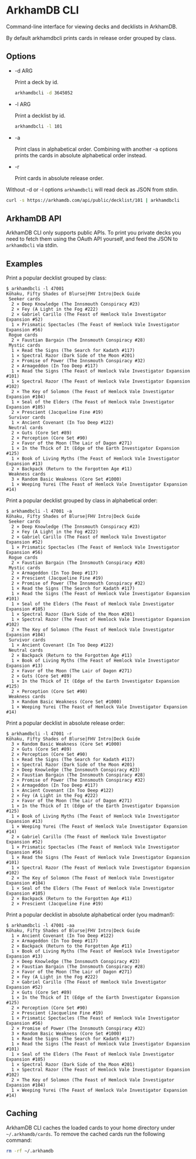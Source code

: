 # ArkhamDB CLI

Command-line interface for viewing decks and decklists in ArkhamDB.

By default arkhamdbcli prints cards in release order grouped by class.

## Options

* -d ARG

  Print a deck by id.

  ```sh
  arkhamdbcli -d 3645052
  ```

* -l ARG

  Print a decklist by id.

  ```sh
  arkhamdbcli -l 101
  ```

* -a

  Print class in alphabetical order.
  Combining with another -a options prints the cards in absolute alphabetical order instead.

* -r

  Print cards in absolute release order.

Without -d or -l options `arkhamdbcli` will read deck as JSON from stdin.

```sh
curl -s https://arkhamdb.com/api/public/decklist/101 | arkhamdbcli
```

## ArkhamDB API

ArkhamDB CLI only supports public APIs. To print you private decks you need to fetch them
using the OAuth API yourself, and feed the JSON to `arkhamdbcli` via stdin.

## Examples

Print a popular decklist grouped by class:

```console
$ arkhamdbcli -l 47001
Kōhaku, Fifty Shades of Blurse|FHV Intro|Deck Guide
 Seeker cards
  2 × Deep Knowledge (The Innsmouth Conspiracy #23)
  2 × Fey (A Light in the Fog #222)
  2 × Gabriel Carillo (The Feast of Hemlock Vale Investigator Expansion #52)
  1 × Prismatic Spectacles (The Feast of Hemlock Vale Investigator Expansion #56)
 Rogue cards
  2 × Faustian Bargain (The Innsmouth Conspiracy #28)
 Mystic cards
  1 × Read the Signs (The Search for Kadath #117)
  1 × Spectral Razor (Dark Side of the Moon #201)
  2 × Promise of Power (The Innsmouth Conspiracy #32)
  2 × Armageddon (In Too Deep #117)
  1 × Read the Signs (The Feast of Hemlock Vale Investigator Expansion #101)
  1 × Spectral Razor (The Feast of Hemlock Vale Investigator Expansion #102)
  2 × The Key of Solomon (The Feast of Hemlock Vale Investigator Expansion #104)
  1 × Seal of the Elders (The Feast of Hemlock Vale Investigator Expansion #105)
  2 × Prescient (Jacqueline Fine #19)
 Survivor cards
  1 × Ancient Covenant (In Too Deep #122)
 Neutral cards
  2 × Guts (Core Set #89)
  2 × Perception (Core Set #90)
  2 × Favor of the Moon (The Lair of Dagon #271)
  1 × In the Thick of It (Edge of the Earth Investigator Expansion #125)
  1 × Book of Living Myths (The Feast of Hemlock Vale Investigator Expansion #13)
  2 × Backpack (Return to the Forgotten Age #11)
 Weakness cards
  3 × Random Basic Weakness (Core Set #1000)
  1 × Weeping Yurei (The Feast of Hemlock Vale Investigator Expansion #14)
```

Print a popular decklist grouped by class in alphabetical order:

```console
$ arkhamdbcli -l 47001 -a
Kōhaku, Fifty Shades of Blurse|FHV Intro|Deck Guide
 Seeker cards
  2 × Deep Knowledge (The Innsmouth Conspiracy #23)
  2 × Fey (A Light in the Fog #222)
  2 × Gabriel Carillo (The Feast of Hemlock Vale Investigator Expansion #52)
  1 × Prismatic Spectacles (The Feast of Hemlock Vale Investigator Expansion #56)
 Rogue cards
  2 × Faustian Bargain (The Innsmouth Conspiracy #28)
 Mystic cards
  2 × Armageddon (In Too Deep #117)
  2 × Prescient (Jacqueline Fine #19)
  2 × Promise of Power (The Innsmouth Conspiracy #32)
  1 × Read the Signs (The Search for Kadath #117)
  1 × Read the Signs (The Feast of Hemlock Vale Investigator Expansion #101)
  1 × Seal of the Elders (The Feast of Hemlock Vale Investigator Expansion #105)
  1 × Spectral Razor (Dark Side of the Moon #201)
  1 × Spectral Razor (The Feast of Hemlock Vale Investigator Expansion #102)
  2 × The Key of Solomon (The Feast of Hemlock Vale Investigator Expansion #104)
 Survivor cards
  1 × Ancient Covenant (In Too Deep #122)
 Neutral cards
  2 × Backpack (Return to the Forgotten Age #11)
  1 × Book of Living Myths (The Feast of Hemlock Vale Investigator Expansion #13)
  2 × Favor of the Moon (The Lair of Dagon #271)
  2 × Guts (Core Set #89)
  1 × In the Thick of It (Edge of the Earth Investigator Expansion #125)
  2 × Perception (Core Set #90)
 Weakness cards
  3 × Random Basic Weakness (Core Set #1000)
  1 × Weeping Yurei (The Feast of Hemlock Vale Investigator Expansion #14)
```

Print a popular decklist in absolute release order:

```console
$ arkhamdbcli -l 47001 -r
Kōhaku, Fifty Shades of Blurse|FHV Intro|Deck Guide
  3 × Random Basic Weakness (Core Set #1000)
  2 × Guts (Core Set #89)
  2 × Perception (Core Set #90)
  1 × Read the Signs (The Search for Kadath #117)
  1 × Spectral Razor (Dark Side of the Moon #201)
  2 × Deep Knowledge (The Innsmouth Conspiracy #23)
  2 × Faustian Bargain (The Innsmouth Conspiracy #28)
  2 × Promise of Power (The Innsmouth Conspiracy #32)
  2 × Armageddon (In Too Deep #117)
  1 × Ancient Covenant (In Too Deep #122)
  2 × Fey (A Light in the Fog #222)
  2 × Favor of the Moon (The Lair of Dagon #271)
  1 × In the Thick of It (Edge of the Earth Investigator Expansion #125)
  1 × Book of Living Myths (The Feast of Hemlock Vale Investigator Expansion #13)
  1 × Weeping Yurei (The Feast of Hemlock Vale Investigator Expansion #14)
  2 × Gabriel Carillo (The Feast of Hemlock Vale Investigator Expansion #52)
  1 × Prismatic Spectacles (The Feast of Hemlock Vale Investigator Expansion #56)
  1 × Read the Signs (The Feast of Hemlock Vale Investigator Expansion #101)
  1 × Spectral Razor (The Feast of Hemlock Vale Investigator Expansion #102)
  2 × The Key of Solomon (The Feast of Hemlock Vale Investigator Expansion #104)
  1 × Seal of the Elders (The Feast of Hemlock Vale Investigator Expansion #105)
  2 × Backpack (Return to the Forgotten Age #11)
  2 × Prescient (Jacqueline Fine #19)
```

Print a popular decklist in absolute alphabetical order (you madman!):

```console
$ arkhamdbcli -l 47001 -aa
Kōhaku, Fifty Shades of Blurse|FHV Intro|Deck Guide
  1 × Ancient Covenant (In Too Deep #122)
  2 × Armageddon (In Too Deep #117)
  2 × Backpack (Return to the Forgotten Age #11)
  1 × Book of Living Myths (The Feast of Hemlock Vale Investigator Expansion #13)
  2 × Deep Knowledge (The Innsmouth Conspiracy #23)
  2 × Faustian Bargain (The Innsmouth Conspiracy #28)
  2 × Favor of the Moon (The Lair of Dagon #271)
  2 × Fey (A Light in the Fog #222)
  2 × Gabriel Carillo (The Feast of Hemlock Vale Investigator Expansion #52)
  2 × Guts (Core Set #89)
  1 × In the Thick of It (Edge of the Earth Investigator Expansion #125)
  2 × Perception (Core Set #90)
  2 × Prescient (Jacqueline Fine #19)
  1 × Prismatic Spectacles (The Feast of Hemlock Vale Investigator Expansion #56)
  2 × Promise of Power (The Innsmouth Conspiracy #32)
  3 × Random Basic Weakness (Core Set #1000)
  1 × Read the Signs (The Search for Kadath #117)
  1 × Read the Signs (The Feast of Hemlock Vale Investigator Expansion #101)
  1 × Seal of the Elders (The Feast of Hemlock Vale Investigator Expansion #105)
  1 × Spectral Razor (Dark Side of the Moon #201)
  1 × Spectral Razor (The Feast of Hemlock Vale Investigator Expansion #102)
  2 × The Key of Solomon (The Feast of Hemlock Vale Investigator Expansion #104)
  1 × Weeping Yurei (The Feast of Hemlock Vale Investigator Expansion #14)
```

## Caching

ArkhamDB CLI caches the loaded cards to your home directory under `~/.arkhamdb/cards`. To remove the cached
cards run the following command:

```sh
rm -rf ~/.arkhamdb
```
